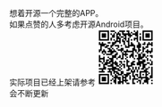 想着开源一个完整的APP。  
如果点赞的人多考虑开源Android项目。  
实际项目已经上架请参考
<img src="/static/QRCode.png" width = "100" height = "100" div align=center/>  
会不断更新


